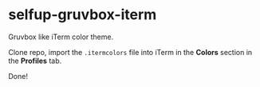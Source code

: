 # selfup-gruvbox-iterm

Gruvbox like iTerm color theme.

Clone repo, import the `.itermcolors` file into iTerm in the **Colors** section in the **Profiles** tab. 

Done!
